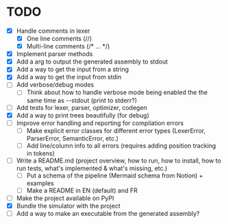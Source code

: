 # TODO
- [x] Handle comments in lexer
  - [x] One line comments (//)
  - [x] Multi-line comments (/* ... */)
- [x] Implement parser methods
- [x] Add a arg to output the generated assembly to stdout
- [x] Add a way to get the input from a string
- [x] Add a way to get the input from stdin
- [ ] Add verbose/debug modes
  - [ ] Think about how to handle verbose mode being enabled the the same time as --stdout (print to stderr?)
- [ ] Add tests for lexer, parser, optimizer, codegen
- [x] Add a way to print trees beautifully (for debug)
- [ ] Improve error handling and reporting for compilation errors
  - [ ] Make explicit error classes for different error types (LexerError, ParserError, SemanticError, etc.)
  - [ ] Add line/column info to all errors (requires adding position tracking in tokens)
- [ ] Write a README.md (project overview, how to run, how to install, how to run tests, what's implemented & what's missing, etc.)
  - [ ] Put a schema of the pipeline (Mermaid schema from Notion) + examples
  - [ ] Make a README in EN (default) and FR
- [ ] Make the project available on PyPI
- [x] Bundle the simulator with the project
- [ ] Add a way to make an executable from the generated assembly?
